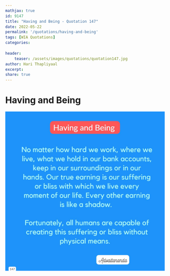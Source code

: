 ```yaml
---
mathjax: true
id: 9147
title: "Having and Being - Quotation 147"
date: 2022-05-22
permalink: '/quotations/having-and-being'
tags: [WIA Quotations] 
categories: 

header:
    teaser: /assets/images/quotations/quotation147.jpg
author: Hari Thapliyaal 
excerpt:
share: true 
---
```


# Having and Being

![Having and Being](/assets/images/quotations/quotation147.jpg)
